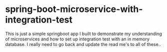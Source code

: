# spring-boot-microservice-with-integration-test
This is just a simple springboot app I built to demonstrate my understanding of microservices and how to set up integration test with an in memory database. I really need to go back and update the read me's to all of these..
